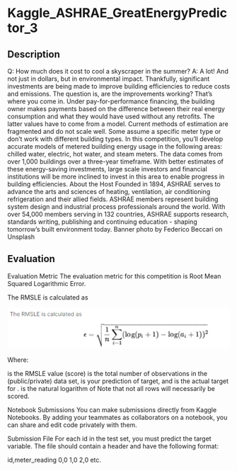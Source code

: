 # Kaggle_ASHRAE_GreatEnergyPredictor_3

## Description

Q: How much does it cost to cool a skyscraper in the summer? A: A lot! And not just in dollars, but in environmental impact.  Thankfully, significant investments are being made to improve building efficiencies to reduce costs and emissions. The question is, are the improvements working? That’s where you come in. Under pay-for-performance financing, the building owner makes payments based on the difference between their real energy consumption and what they would have used without any retrofits. The latter values have to come from a model. Current methods of estimation are fragmented and do not scale well. Some assume a specific meter type or don’t work with different building types.  In this competition, you’ll develop accurate models of metered building energy usage in the following areas: chilled water, electric, hot water, and steam meters. The data comes from over 1,000 buildings over a three-year timeframe. With better estimates of these energy-saving investments, large scale investors and financial institutions will be more inclined to invest in this area to enable progress in building efficiencies.  About the Host   Founded in 1894, ASHRAE serves to advance the arts and sciences of heating, ventilation, air conditioning refrigeration and their allied fields. ASHRAE members represent building system design and industrial process professionals around the world. With over 54,000 members serving in 132 countries, ASHRAE supports research, standards writing, publishing and continuing education - shaping tomorrow’s built environment today.  Banner photo by Federico Beccari on Unsplash

## Evaluation 
Evaluation Metric
The evaluation metric for this competition is Root Mean Squared Logarithmic Error.

The RMSLE is calculated as

![A1](https://github.com/ALDDSDataAnalytics/Kaggle_ASHRAE_GreatEnergyPredictor_3/blob/main/Screenshots/A1.PNG)


Where:

 is the RMSLE value (score)
 is the total number of observations in the (public/private) data set,
 is your prediction of target, and
 is the actual target for .
 is the natural logarithm of 
Note that not all rows will necessarily be scored.

Notebook Submissions
You can make submissions directly from Kaggle Notebooks. By adding your teammates as collaborators on a notebook, you can share and edit code privately with them.

Submission File
For each id in the test set, you must predict the target variable. The file should contain a header and have the following format:

 id,meter_reading
 0,0
 1,0
 2,0
 etc.

